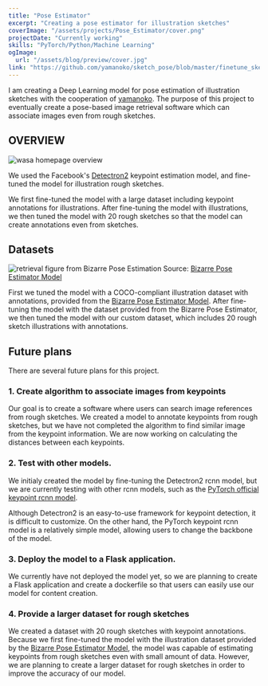 ```yaml
---
title: "Pose Estimator"
excerpt: "Creating a pose estimator for illustration sketches"
coverImage: "/assets/projects/Pose_Estimator/cover.png"
projectDate: "Currently working"
skills: "PyTorch/Python/Machine Learning"
ogImage:
  url: "/assets/blog/preview/cover.jpg"
link: "https://github.com/yamanoko/sketch_pose/blob/master/finetune_sketch.ipynb"
---
```


I am creating a Deep Learning model for pose estimation of illustration sketches with the cooperation of [yamanoko](https://github.com/yamanoko/). The purpose of this project to eventually create a pose-based image retrieval software which can associate images even from rough sketches.

## OVERVIEW

![wasa homepage overview](/assets/projects/Pose_Estimator/overview.png)

We used the Facebook's [Detectron2](https://ai.meta.com/tools/detectron2/) keypoint estimation model, and fine-tuned the model for illustration rough sketches.

We first fine-tuned the model with a large dataset including keypoint annotations for illustrations. After fine-tuning the model with illustrations, we then tuned the model with 20 rough sketches so that the model can create annotations even from sketches.

## Datasets

![retrieval figure from Bizarre Pose Estimation](/assets/projects/Pose_Estimator/retrieval_figure.png)
Source: [Bizarre Pose Estimator Model](https://github.com/ShuhongChen/bizarre-pose-estimator)

First we tuned the model with a COCO-compliant illustration dataset with annotations, provided from the [Bizarre Pose Estimator Model](https://github.com/ShuhongChen/bizarre-pose-estimator).
After fine-tuning the model with the dataset provided from the Bizarre Pose Estimator, we then tuned the model with our custom dataset, which includes 20 rough sketch illustrations with annotations.

## Future plans

There are several future plans for this project.

### 1. Create algorithm to associate images from keypoints

Our goal is to create a software where users can search image references from rough sketches. We created a model to annotate keypoints from rough sketches, but we have not completed the algorithm to find similar image from the keypoint information. We are now working on calculating the distances between each keypoints.

### 2. Test with other models.

We initialy created the model by fine-tuning the Detectron2 rcnn model, but we are currently testing with other rcnn models, such as the [PyTorch official keypoint rcnn model](https://pytorch.org/vision/main/models/keypoint_rcnn.html).

Although Detectron2 is an easy-to-use framework for keypoint detection, it is difficult to customize. On the other hand, the PyTorch keypoint rcnn model is a relatively simple model, allowing users to change the backbone of the model.

### 3. Deploy the model to a Flask application.

We currently have not deployed the model yet, so we are planning to create a Flask application and create a dockerfile so that users can easily use our model for content creation.

### 4. Provide a larger dataset for rough sketches

We created a dataset with 20 rough sketches with keypoint annotations. Because we first fine-tuned the model with the illustration dataset provided by the [Bizarre Pose Estimator Model](https://github.com/ShuhongChen/bizarre-pose-estimator), the model was capable of estimating keypoints from rough sketches even with small amount of data. However, we are planning to create a larger dataset for rough sketches in order to improve the accuracy of our model.

